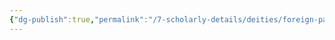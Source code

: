 ```yaml
---
{"dg-publish":true,"permalink":"/7-scholarly-details/deities/foreign-pantheons/the-sacred-dragons/yoska/","noteIcon":""}
---
```


